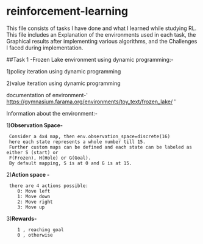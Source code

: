 # reinforcement-learning
This file consists of tasks I have done and what I learned while studying RL. This file includes an Explanation of the environments used in each task, the Graphical results after implementing various algorithms, and the Challenges I faced during implementation.


##Task 1 -Frozen Lake environment using dynamic programming:-

  1)policy iteration using dynamic programming
  
  2)value iteration using dynamic programming
  
documentation of environment-' https://gymnasium.farama.org/environments/toy_text/frozen_lake/ '

Information about the environment:-

   1)**Observation Space-**
     
     Consider a 4x4 map, then env.observation_space=discrete(16)
     here each state represents a whole number till 15.
     Further custom maps can be defined and each state can be labeled as either S (start) or 
     F(Frozen), H(Hole) or G(Goal).
     By default mapping, S is at 0 and G is at 15.
    
   
   2)**Action space -**
   
     there are 4 actions possible:
        0: Move left
        1: Move down
        2: Move right
        3: Move up
   3)**Rewards-**

        1 , reaching goal
        0 , otherwise

    
